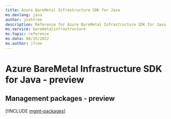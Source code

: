 ```yaml
---
title: Azure BareMetal Infrastructure SDK for Java
ms.devlang: java
author: joshfree
description: Reference for Azure BareMetal Infrastructure SDK for Java
ms.service: baremetalinfrastructure
ms.topic: reference
ms.data: 08/25/2022
ms.author: jfree
---
```

# Azure BareMetal Infrastructure SDK for Java - preview

## Management packages - preview
[!INCLUDE [mgmt-packages](baremetal-infrastructure-mgmt-index.md)]